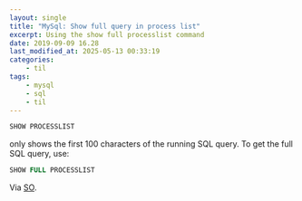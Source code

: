 ```yaml
---
layout: single
title: "MySql: Show full query in process list"
excerpt: Using the show full processlist command
date: 2019-09-09 16.28
last_modified_at: 2025-05-13 00:33:19
categories:
    - til
tags:
    - mysql
    - sql
    - til
---
```


```sql
SHOW PROCESSLIST
```

only shows the first 100 characters of the running SQL query. To get the full SQL query, use:

```sql
SHOW FULL PROCESSLIST
```

Via [SO](https://stackoverflow.com/a/3638697/1257318).

